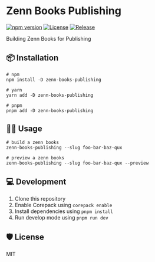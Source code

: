 # Zenn Books Publishing

[![npm version](https://badge.fury.io/js/zenn-books-publishing.svg)](https://badge.fury.io/js/zenn-books-publishing)
[![License](https://img.shields.io/npm/l/zenn-books-publishing)](https://github.com/simochee/zenn-books-publishing/blob/main/LICENSE)
[![Release](https://github.com/simochee/zenn-books-publishing/actions/workflows/release.yaml/badge.svg)](https://github.com/simochee/zenn-books-publishing/actions/workflows/release.yaml)

Building Zenn Books for Publishing

## 📦 Installation

```shell
# npm
npm install -D zenn-books-publishing

# yarn
yarn add -D zenn-books-publishing

# pnpm
pnpm add -D zenn-books-publishing
```

## 🧑‍💻 Usage

```shell
# build a zenn books
zenn-books-publishing --slug foo-bar-baz-qux

# preview a zenn books
zenn-books-publishing --slug foo-bar-baz-qux --preview
```

## 💻 Development

1. Clone this repository
1. Enable Corepack using `corepack enable`
1. Install dependencies using `pnpm install`
1. Run develop mode using `pnpm run dev`

## 🛡️ License

MIT
